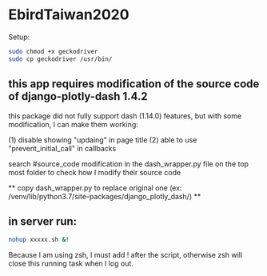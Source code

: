 # EbirdTaiwan2020


Setup:
```bash
sudo chmod +x geckodriver
sudo cp geckodriver /usr/bin/
```

## this app requires modification of the source code of django-plotly-dash 1.4.2

this package did not fully support dash (1.14.0) features, but with some modification, I can make them working:

(1) disable showing "updaing" in page title
(2) able to use "prevent_initial_call" in callbacks

search #source_code modification in the dash_wrapper.py file on the top most folder to check how I modify their source code

** copy dash_wrapper.py to replace original one (ex: /venv/lib/python3.7/site-packages/django_plotly_dash/) **


## in server run:
```bash
nohup xxxxx.sh &!
```
Because I am using zsh, I must add ! after the script, otherwise zsh will close this running task when I log out.
